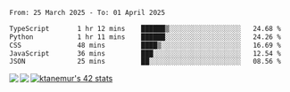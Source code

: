 <!--START_SECTION:waka-->

```txt
From: 25 March 2025 - To: 01 April 2025

TypeScript       1 hr 12 mins    ██████▒░░░░░░░░░░░░░░░░░░   24.68 %
Python           1 hr 11 mins    ██████░░░░░░░░░░░░░░░░░░░   24.26 %
CSS              48 mins         ████▒░░░░░░░░░░░░░░░░░░░░   16.69 %
JavaScript       36 mins         ███░░░░░░░░░░░░░░░░░░░░░░   12.54 %
JSON             25 mins         ██░░░░░░░░░░░░░░░░░░░░░░░   08.56 %
```

<!--END_SECTION:waka-->
<a href="https://github.com/anuraghazra/github-readme-stats">
  <img align="left" src="https://github-readme-stats.vercel.app/api?username=Tanesan&count_private=true&show_icons=true" />
<img align="left" src="https://github-readme-stats.vercel.app/api/top-langs/?username=Tanesan" />
</a>

[![ktanemur's 42 stats](https://badge42.vercel.app/api/v2/cl1wslf6s002109l771rng2w8/stats?cursusId=21&coalitionId=62)](https://github.com/JaeSeoKim/badge42)
